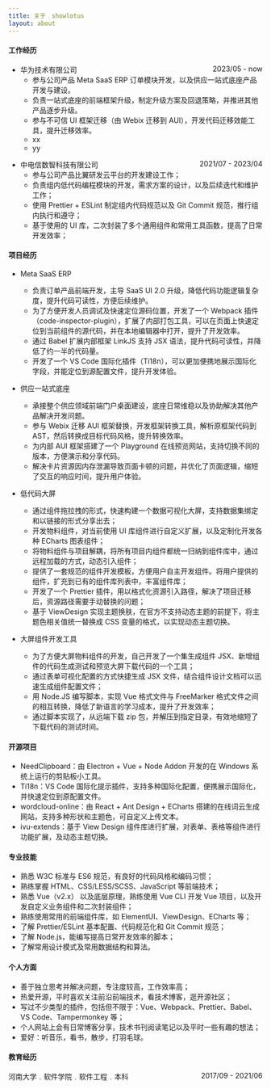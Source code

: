 ```yaml
---
title: 关于﹒showlotus
layout: about
---
```


#### 工作经历

- <div style="display: flex; justify-content: space-between"><span>华为技术有限公司</span> <span>2023/05 - now</span></div>

  - 参与公司产品 Meta SaaS ERP 订单模块开发，以及供应一站式底座产品开发与建设。
  - 负责一站式底座的前端框架升级，制定升级方案及回退策略，并推进其他产品逐步升级。
  - 参与不可信 UI 框架迁移（由 Webix 迁移到 AUI），开发代码迁移效能工具，提升迁移效率。
  - xx
  - yy

  <p></p>

- <div style="display: flex; justify-content: space-between"><span>中电信数智科技有限公司</span> <span>2021/07 - 2023/04</span></div>

  - 参与公司产品比翼研发云平台的开发建设工作；
  - 负责组内低代码编程模块的开发，需求方案的设计，以及后续迭代和维护工作；
  - 使用 Prettier + ESLint 制定组内代码规范以及 Git Commit 规范，推行组内执行和遵守；
  - 基于使用的 UI 库，二次封装了多个通用组件和常用工具函数，提高了日常开发效率；
  <!-- - 开发了一个周报模板生成工具，富文本转 Word 文档，并搭配邮件服务可以直接发送周报邮件。 -->

#### 项目经历

- Meta SaaS ERP

  - 负责订单产品前端开发，主导 SaaS UI 2.0 升级，降低代码功能逻辑复杂度，提升代码可读性，方便后续维护。
  - 为了方便开发人员调试及快速定位源码位置，开发了一个 Webpack 插件（code-inspector-plugin），扩展了内部打包工具，可以在页面上快速定位到当前组件的源代码，并在本地编辑器中打开，提升了开发效率。
  - 通过 Babel 扩展内部框架 LinkJS 支持 JSX 语法，提升代码可读性，并降低了约一半的代码量。
  - 开发了一个 VS Code 国际化插件（Ti18n），可以更加便携地展示国际化字段，并能定位到源配置文件，提升开发体验。

  <p></p>

- 供应一站式底座

  - 承接整个供应领域前端门户桌面建设，底座日常维稳以及协助解决其他产品解决开发问题。
  - 参与 Webix 迁移 AUI 框架替换，开发框架转换工具，解析原框架代码到 AST，然后转换成目标代码风格，提升转换效率。
  - 为内部 AUI 框架搭建了一个 Playground 在线预览网站，支持切换不同的版本，方便演示和分享代码。
  - 解决卡片资源因内存泄漏导致页面卡顿的问题，并优化了页面逻辑，缩短了交互的响应时间，提升用户体验。

  <p></p>

- 低代码大屏

  - 通过组件拖拉拽的形式，快速构建一个数据可视化大屏，支持数据集绑定和以链接的形式分享出去；
  - 开发物料组件，对当前使用 UI 库组件进行自定义扩展，以及定制化开发各种 ECharts 图表组件；
  - 将物料组件与项目解耦，将所有项目内组件都统一归纳到组件库中，通过远程加载的方式，动态引入组件；
  - 提供了一套规范的组件开发模板，方便用户自主开发组件。将用户提供的组件，扩充到已有的组件库列表中，丰富组件库；
  - 开发了一个 Prettier 插件，用以格式化资源引入路径，解决了项目迁移后，资源路径需要手动替换的问题；
  - 基于 ViewDesign 实现主题换肤，在官方不支持动态主题的前提下，将主题色相关值统一替换成 CSS 变量的格式，以实现动态主题切换。

  <p></p>

- 大屏组件开发工具

  - 为了方便大屏物料组件的开发，自己开发了一个集生成组件 JSX、新增组件的代码生成测试和预览大屏下载代码的一个工具；
  - 通过表单可视化配置的方式快捷生成 JSX 文件，结合组件设计文档可以迅速生成组件配置文件；
  - 用 Node.JS 编写脚本，实现 Vue 格式文件与 FreeMarker 格式文件之间的相互转换，降低了新语言的学习成本，提升了开发效率；
  - 通过脚本实现了，从远端下载 zip 包，并解压到指定目录，有效地缩短了下载代码的测试时间。

  <p></p>

<!-- - 流程表单引擎

  - 通过表单设计器搭建一个表单，可以发起流程审批，多人同步当前流程进度并且可查看、审批和驳回；
  - 基于开源表单设计器组件，二次封装，以满足业务需求；
  - 获取当前用户信息，默认为流程发起人，自动填充到表单中；
  - 表单设计器添加移动端预览界面，同时支持移动端表单样式适配。 -->

#### 开源项目

- NeedClipboard：由 Electron + Vue + Node Addon 开发的在 Windows 系统上运行的剪贴板小工具。
- Ti18n：VS Code 国际化提示插件，支持多种国际化配置，便携展示国际化，并快速定位到原配置文件。
- wordcloud-online：由 React + Ant Design + ECharts 搭建的在线词云生成网站，支持多种形状和主题色，可自定义上传文本。
- ivu-extends：基于 View Design 组件库进行扩展，对表单、表格等组件进行功能扩展，及动态主题切换。

#### 专业技能

- 熟悉 W3C 标准与 ES6 规范，有良好的代码风格和编码习惯；
- 熟练掌握 HTML、CSS/LESS/SCSS、JavaScript 等前端技术；
- 熟悉 Vue（v2.x） 以及底层原理，熟练使用 Vue CLI 开发 Vue 项目，以及开发自定义业务组件和二次封装组件；
- 熟练使用常用的前端组件库，如 ElementUI、ViewDesign、ECharts 等；
- 了解 Prettier/ESLint 基本配置、代码规范化和 Git Commit 规范；
- 了解 Node.js，能编写提高日常开发效率的脚本；
- 了解常用设计模式及常用数据结构和算法。

#### 个人方面

- 善于独立思考并解决问题，专注度较高，工作效率高；
- 热爱开源，平时喜欢关注前沿前端技术，看技术博客，逛开源社区；
- 写过不少类型的插件，包括但不限于：Vue、Webpack、Prettier、Babel、VS Code、Tampermonkey 等；
- 个人网站上会有日常博客分享，技术书刊阅读笔记以及平时一些有趣的想法；
- 爱好：听音乐，看书，散步，打羽毛球。

#### 教育经历

<p style="display: flex; justify-content: space-between"><span>河南大学﹒软件学院﹒软件工程﹒本科</span> <span>2017/09 - 2021/06</span></p>
